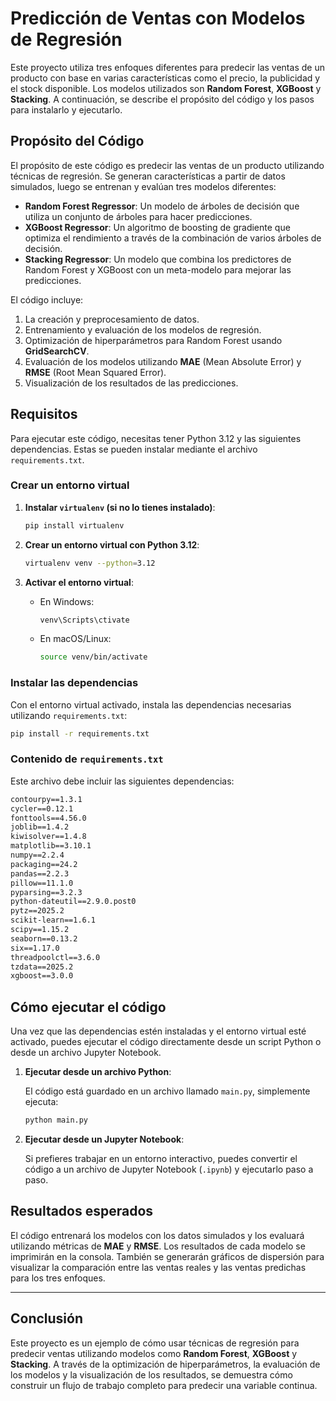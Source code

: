 
# Predicción de Ventas con Modelos de Regresión

Este proyecto utiliza tres enfoques diferentes para predecir las ventas de un producto con base en varias características como el precio, la publicidad y el stock disponible. Los modelos utilizados son **Random Forest**, **XGBoost** y **Stacking**. A continuación, se describe el propósito del código y los pasos para instalarlo y ejecutarlo.

## Propósito del Código

El propósito de este código es predecir las ventas de un producto utilizando técnicas de regresión. Se generan características a partir de datos simulados, luego se entrenan y evalúan tres modelos diferentes:

- **Random Forest Regressor**: Un modelo de árboles de decisión que utiliza un conjunto de árboles para hacer predicciones.
- **XGBoost Regressor**: Un algoritmo de boosting de gradiente que optimiza el rendimiento a través de la combinación de varios árboles de decisión.
- **Stacking Regressor**: Un modelo que combina los predictores de Random Forest y XGBoost con un meta-modelo para mejorar las predicciones.

El código incluye:
1. La creación y preprocesamiento de datos.
2. Entrenamiento y evaluación de los modelos de regresión.
3. Optimización de hiperparámetros para Random Forest usando **GridSearchCV**.
4. Evaluación de los modelos utilizando **MAE** (Mean Absolute Error) y **RMSE** (Root Mean Squared Error).
5. Visualización de los resultados de las predicciones.

## Requisitos

Para ejecutar este código, necesitas tener Python 3.12 y las siguientes dependencias. Estas se pueden instalar mediante el archivo `requirements.txt`.

### Crear un entorno virtual

1. **Instalar `virtualenv` (si no lo tienes instalado)**:

    ```bash
    pip install virtualenv
    ```

2. **Crear un entorno virtual con Python 3.12**:

    ```bash
    virtualenv venv --python=3.12
    ```

3. **Activar el entorno virtual**:

    - En Windows:

        ```bash
        venv\Scripts\ctivate
        ```

    - En macOS/Linux:

        ```bash
        source venv/bin/activate
        ```

### Instalar las dependencias

Con el entorno virtual activado, instala las dependencias necesarias utilizando `requirements.txt`:

```bash
pip install -r requirements.txt
```

### Contenido de `requirements.txt`

Este archivo debe incluir las siguientes dependencias:

```txt
contourpy==1.3.1
cycler==0.12.1
fonttools==4.56.0
joblib==1.4.2
kiwisolver==1.4.8
matplotlib==3.10.1
numpy==2.2.4
packaging==24.2
pandas==2.2.3
pillow==11.1.0
pyparsing==3.2.3
python-dateutil==2.9.0.post0
pytz==2025.2
scikit-learn==1.6.1
scipy==1.15.2
seaborn==0.13.2
six==1.17.0
threadpoolctl==3.6.0
tzdata==2025.2
xgboost==3.0.0
```

## Cómo ejecutar el código

Una vez que las dependencias estén instaladas y el entorno virtual esté activado, puedes ejecutar el código directamente desde un script Python o desde un archivo Jupyter Notebook.

1. **Ejecutar desde un archivo Python**:

    El código está guardado en un archivo llamado `main.py`, simplemente ejecuta:

    ```bash
    python main.py
    ```

2. **Ejecutar desde un Jupyter Notebook**:

    Si prefieres trabajar en un entorno interactivo, puedes convertir el código a un archivo de Jupyter Notebook (`.ipynb`) y ejecutarlo paso a paso.

## Resultados esperados

El código entrenará los modelos con los datos simulados y los evaluará utilizando métricas de **MAE** y **RMSE**. Los resultados de cada modelo se imprimirán en la consola. También se generarán gráficos de dispersión para visualizar la comparación entre las ventas reales y las ventas predichas para los tres enfoques.

---

## Conclusión

Este proyecto es un ejemplo de cómo usar técnicas de regresión para predecir ventas utilizando modelos como **Random Forest**, **XGBoost** y **Stacking**. A través de la optimización de hiperparámetros, la evaluación de los modelos y la visualización de los resultados, se demuestra cómo construir un flujo de trabajo completo para predecir una variable continua.
